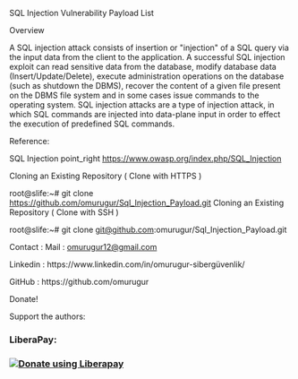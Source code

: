 SQL Injection  Vulnerability Payload List

Overview

A SQL injection attack consists of insertion or "injection" of a SQL query
via the input data from the client to the application. A successful SQL injection exploit
can read sensitive data from the database, modify database data (Insert/Update/Delete), 
execute administration operations on the database (such as shutdown the DBMS), recover the content of a
given file present on the DBMS file system and in some cases issue commands to the operating system.
SQL injection attacks are a type of injection attack, in which SQL commands are injected into data-plane input in order 
to effect the execution of predefined SQL commands.

Reference:

SQL Injection point_right https://www.owasp.org/index.php/SQL_Injection

Cloning an Existing Repository ( Clone with HTTPS )

root@slife:~# git clone https://github.com/omurugur/Sql_Injection_Payload.git Cloning an Existing Repository ( Clone with SSH )

root@slife:~# git clone git@github.com:omurugur/Sql_Injection_Payload.git


Contact :
Mail : omurugur12@gmail.com
</p>
Linkedin : https://www.linkedin.com/in/omurugur-sibergüvenlik/
</p>
GitHub : https://github.com/omurugur
</p>

Donate!
</p>
Support the authors:
</p>
<h3>LiberaPay:<h3>
<noscript><a href="https://liberapay.com/slife/donate"><img alt="Donate using Liberapay" src="https://liberapay.com/assets/widgets/donate.svg"></a></noscript>
